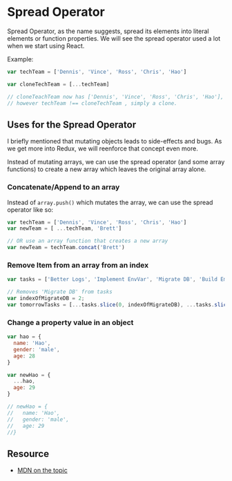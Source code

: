 # Spread Operator

Spread Operator, as the name suggests, spread its elements into literal elements or function properties.  We will see the spread operator used a lot when we start using React.

Example:
```js
var techTeam = ['Dennis', 'Vince', 'Ross', 'Chris', 'Hao']

var cloneTechTeam = [...techTeam]

// cloneTeachTeam now has ['Dennis', 'Vince', 'Ross', 'Chris', 'Hao'], same values as techTeam
// however techTeam !== cloneTechTeam , simply a clone.

```

## Uses for the Spread Operator

I briefly mentioned that mutating objects leads to side-effects and bugs.  As we get more into Redux, we will reenforce that concept even more.  

Instead of mutating arrays, we can use the spread operator (and some array functions) to create a new array which leaves the original array alone.

### Concatenate/Append to an array
Instead of `array.push()` which mutates the array, we can use the spread operator like so:

```js
var techTeam = ['Dennis', 'Vince', 'Ross', 'Chris', 'Hao']
var newTeam = [ ...techTeam, 'Brett']

// OR use an array function that creates a new array
var newTeam = techTeam.concat('Brett')
```

### Remove Item from an array from an index

```js
var tasks = ['Better Logs', 'Implement EnvVar', 'Migrate DB', 'Build Email Micro-service']

// Removes 'Migrate DB' from tasks
var indexOfMigrateDB = 2;
var tomorrowTasks = [...tasks.slice(0, indexOfMigrateDB), ...tasks.slice( indexOfMigrateDB + 1 )]
```

### Change a property value in an object

```js
var hao = {
  name: 'Hao',
  gender: 'male',
  age: 28
}

var newHao = {
  ...hao,
  age: 29
}

// newHao = {
//   name: 'Hao',
//   gender: 'male',
//   age: 29
//}

```

## Resource
* [MDN on the topic](https://developer.mozilla.org/en-US/docs/Web/JavaScript/Reference/Operators/Spread_operator)
